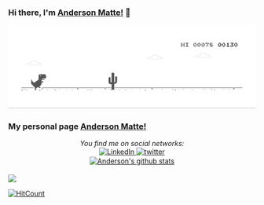 ### Hi there, I'm [Anderson Matte!](https://www.linkedin.com/in/andersonmatte/) 👋 </br>

![image](https://github.com/andersonmatte/andersonmatte/blob/master/dino.gif)

### My personal page [Anderson Matte!](https://andersonmatte.github.io/)
<div align="center">
   <i>You find me on social networks:</i><br>
   <a href="https://www.linkedin.com/in/andersonmatte/" target="_blank">
      <img src="https://img.shields.io/badge/LinkedIn-%230077B5.svg?&style=flat-square&logo=linkedin&logoColor=white" alt="LinkedIn">
   </a>
   <a href="https://twitter.com/anderson_matte" target="_blank">
      <img src="https://img.shields.io/badge/twitter-blue?&style=flat-square&logo=twitter&logoColor=white" alt="twitter">
   </a>
</div>

<div align="center">
   <a href="https://github.com/andersonmatte/Xamarin.Forms.NeoControls">
      <img align="center" src="https://github-readme-stats.anuraghazra1.vercel.app/api?username=andersonmatte&show_icons=true&line_height=27" alt="Anderson's github stats" />
   </a>
</div>
   
<br/>

<a href="https://github.com/andersonmatte/Xamarin.Forms.NeoControls">
   <img align="center" src="https://github-readme-stats-anuraghazra1.vercel.app/api/top-langs/?username=andersonmatte&langs_count=10" />
</a>



   
[![HitCount](http://hits.dwyl.com/andersonmatte/andersonmatte.svg)](http://hits.dwyl.com/andersonmatte/andersonmatte)
